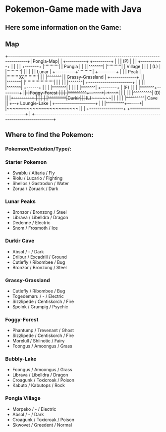 # Pokemon-Game made with Java

## Here some information on the Game:

## Map
+---------------------------------------------------------------------------------------+
|Pongia-Map| 		                             					|
+----------+ 						+---------+			|
|	     						|   (P)   |			|
|	     			   +-----------+	|    	  |			|
| +-------+ 			   |'''''''''''| 	| Pongia  |			|
| |^^^^^^^|			   |'''''''''''|	| Village |			|
| |  (L)  |			   |'''''''''''|	|	  |			|
| | Lunar |		+----------+'''''''''''|	+---------+			|
| | Peak  |		|'''''''''(G)''''''''''|					|
| |^^^^^^^|		|   Grassy-Grassland   |		       +-------------+	|
| |^^^^^^^|		|''''''''''''''''''''''|		       |	     |	|
| |^^^^^^^|		+----------------------+		       |  	     |	|
| |^^^^^^^|							+------+	     |	|
| |^^^^^^^|							|		     |	|
| |^^^^^^^|			    +--------+			|	  (F)	     |	|
| |^^^^^^^+---------+		    |~~~~~~~~|			|     Foggy-Forest   |	|
| |^^^^^^^^^+------+|		+---+~~~~~~~~|			|		     |	|
| |^^^^^^^^^|  (D) ||		|~~~~~~~~~~~~+---------+	|		     |	|
| |^^^^^^^^^|Durkir||		|~~~~~~~~(L)~~~~~~~~~~~|	|		     |	|
| |^^^^^^^^^| Cave ||	     +--+   Loungie-Lake       |	+--------------------+	|
| |^^^^^^^^^+------+|	     |~~~~~~~~~~~~~~~~~~~~~~~~~|			        |
| +-----------------+	     +-------------------------+				|
+---------------------------------------------------------------------------------------+

## Where to find the Pokemon:
### Pokemon/Evolution/Type/:

### Starter Pokemon
- Swablu / Altaria / Fly 
- Riolu / Lucario / Fighting
- Shellos / Gastrodon / Water
- Zorua / Zoruark / Dark

### Lunar Peaks
- Bronzor / Bronzong / Steel
- Librava / Libelldra / Dragon
- Dedenne / Electric
- Snom / Frosmoth / Ice

### Durkir Cave
- Absol / - / Dark
- Drilbur / Excadrill / Ground
- Cutiefly / Ribombee / Bug
- Bronzor / Bronzong / Steel

### Grassy-Grassland
- Cutiefly / Ribombee / Bug
- Togedemaru / - / Electric
- Sizzlipede / Centiskorch / Fire
- Spoink / Grumpig / Psychic

### Foggy-Forest
- Phantump / Trevenant / Ghost
- Sizzlipede / Centiskorch / Fire
- Morelull / Shiinotic / Fairy
- Foongus / Amoongus / Grass

### Bubbly-Lake
- Foongus / Amoongus / Grass
- Librava / Libelldra / Dragon
- Croagunk / Toxicroak / Poison
- Kabuto / Kabutops / Rock

### Pongia Village
- Morpeko / - / Electric
- Absol / - / Dark
- Croagunk / Toxicroak / Poison
- Skwovet / Greedent / Normal
